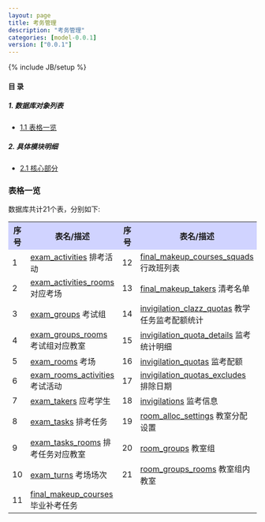 ```yaml
---
layout: page
title: 考务管理 
description: "考务管理"
categories: [model-0.0.1]
version: ["0.0.1"]
---
```

{% include JB/setup %}

#### 目 录

##### 1. 数据库对象列表
  * [1.1 表格一览](index.html#表格一览)

##### 2. 具体模块明细
* [2.1 核心部分](core.html)


### 表格一览
数据库共计21个表，分别如下:

<table class="table table-bordered table-striped table-condensed">
  <tr>
    <th style="background-color:#D0D3FF">序号</th>
    <th style="background-color:#D0D3FF">表名/描述</th>
    <th style="background-color:#D0D3FF">序号</th>
    <th style="background-color:#D0D3FF">表名/描述</th>
  </tr>
  <tr>
    <td>1</td>
    <td><a href="core.html#表格-exam_activities-排考活动">exam_activities</a> 排考活动</td>
    <td>12</td>
    <td><a href="core.html#表格-final_makeup_courses_squads-行政班列表">final_makeup_courses_squads</a> 行政班列表</td>
  </tr>
  <tr>
    <td>2</td>
    <td><a href="core.html#表格-exam_activities_rooms-对应考场">exam_activities_rooms</a> 对应考场</td>
    <td>13</td>
    <td><a href="core.html#表格-final_makeup_takers-清考名单">final_makeup_takers</a> 清考名单</td>
  </tr>
  <tr>
    <td>3</td>
    <td><a href="core.html#表格-exam_groups-考试组">exam_groups</a> 考试组</td>
    <td>14</td>
    <td><a href="core.html#表格-invigilation_clazz_quotas-教学任务监考配额统计">invigilation_clazz_quotas</a> 教学任务监考配额统计</td>
  </tr>
  <tr>
    <td>4</td>
    <td><a href="core.html#表格-exam_groups_rooms-考试组对应教室">exam_groups_rooms</a> 考试组对应教室</td>
    <td>15</td>
    <td><a href="core.html#表格-invigilation_quota_details-监考统计明细">invigilation_quota_details</a> 监考统计明细</td>
  </tr>
  <tr>
    <td>5</td>
    <td><a href="core.html#表格-exam_rooms-考场">exam_rooms</a> 考场</td>
    <td>16</td>
    <td><a href="core.html#表格-invigilation_quotas-监考配额">invigilation_quotas</a> 监考配额</td>
  </tr>
  <tr>
    <td>6</td>
    <td><a href="core.html#表格-exam_rooms_activities-考试活动">exam_rooms_activities</a> 考试活动</td>
    <td>17</td>
    <td><a href="core.html#表格-invigilation_quotas_excludes-排除日期">invigilation_quotas_excludes</a> 排除日期</td>
  </tr>
  <tr>
    <td>7</td>
    <td><a href="core.html#表格-exam_takers-应考学生">exam_takers</a> 应考学生</td>
    <td>18</td>
    <td><a href="core.html#表格-invigilations-监考信息">invigilations</a> 监考信息</td>
  </tr>
  <tr>
    <td>8</td>
    <td><a href="core.html#表格-exam_tasks-排考任务">exam_tasks</a> 排考任务</td>
    <td>19</td>
    <td><a href="core.html#表格-room_alloc_settings-教室分配设置">room_alloc_settings</a> 教室分配设置</td>
  </tr>
  <tr>
    <td>9</td>
    <td><a href="core.html#表格-exam_tasks_rooms-排考任务对应教室">exam_tasks_rooms</a> 排考任务对应教室</td>
    <td>20</td>
    <td><a href="core.html#表格-room_groups-教室组">room_groups</a> 教室组</td>
  </tr>
  <tr>
    <td>10</td>
    <td><a href="core.html#表格-exam_turns-考场场次">exam_turns</a> 考场场次</td>
    <td>21</td>
    <td><a href="core.html#表格-room_groups_rooms-教室组内教室">room_groups_rooms</a> 教室组内教室</td>
  </tr>
  <tr>
    <td>11</td>
    <td><a href="core.html#表格-final_makeup_courses-毕业补考任务">final_makeup_courses</a> 毕业补考任务</td>
    <td></td>
    <td></td>
  </tr>
</table>

